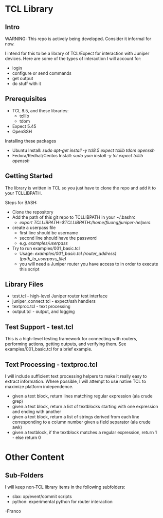 TCL Library
===========

Intro
-----
WARNING: This repo is actively being developed.  Consider it informal for now.

I intend for this to be a library of TCL/Expect for interaction with Juniper devices.  Here are some of the types of interaction I will account for:
  - login
  - configure or send commands
  - get output
  - do stuff with it

Prerequisites
-------------
 - TCL 8.5, and these libraries:
   * tcllib
   * tdom
 - Expect 5.45
 - OpenSSH

Installing these packages
 * Ubuntu Install: _sudo apt-get install -y tcl8.5 expect tcllib tdom openssh_
 * Fedora/Redhat/Centos Install: _sudo yum install -y tcl expect tcllib openssh_

Getting Started
---------------

The library is written in TCL so you just have to clone the repo and add it to your TCLLIBPATH.

Steps for BASH:
 - Clone the repository
 - Add the path of this git repo to TCLLIBPATH in your ~/.bashrc
   * _export TCLLIBPATH=$TCLLIBPATH:/home/fluong/juniper-helpers_
 - create a userpass file
   * first line should be username
   * second line should have the password
   * e.g. _examples/userpass_
 - Try to run examples/001_basic.tcl  
   * Usage: *examples/001\_basic.tcl (router_address) (path_to_userpass_file)*
   * you will need a Juniper router you have access to in order to execute this script

Library Files
-------------
 - test.tcl - high-level Juniper router test interface
 - juniper_connect.tcl - expect/ssh handlers
 - textproc.tcl - text processing
 - output.tcl - output, and logging

Test Support - test.tcl
-----------------------
This is a high-level testing framework for connecting with routers, performing actions, getting outputs, and verifying them.  See examples/001_basic.tcl for a brief example.

Text Processing - textproc.tcl
------------------------------
I will include sufficient text processing helpers to make it really easy to extract information.  Where possible, I will attempt to use native TCL to maximize platform independence.
  - given a text block, return lines matching regular expression (ala crude grep)
  - given a text block, return a list of textblocks starting with one expression and ending with another
  - given a text block, return a list of strings derived from each line corresponding to a column number given a field separator (ala crude awk)
  - given a textblock, if the textblock matches a regular expression, return 1 - else return 0


Other Content
=============

Sub-Folders
-----------
I will keep non-TCL library items in the following subfolders:
 - slax: op/event/commit scripts
 - python: experimental python for router interaction

-Franco
